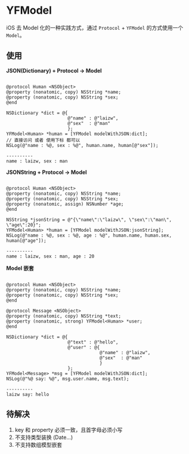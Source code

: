 # YFModel

iOS 去 Model 化的一种实践方式，通过 `Protocol` + `YFModel` 的方式使用一个 `Model`。

## 使用

**JSON(Dictionary) + Protocol -> Model**

```objc

@protocol Human <NSObject>
@property (nonatomic, copy) NSString *name;
@property (nonatomic, copy) NSString *sex;
@end

NSDictionary *dict = @{
                       @"name" : @"laizw",
                       @"sex"  : @"man"
                       };
YFModel<Human> *human = [YFModel modelWithJSON:dict];
// 直接访问 或者 使用下标 都可以
NSLog(@"name : %@, sex : %@", human.name, human[@"sex"]);

----------
name : laizw, sex : man

```

**JSONString + Protocol -> Model**

```objc

@protocol Human <NSObject>
@property (nonatomic, copy) NSString *name;
@property (nonatomic, copy) NSString *sex;
@property (nonatomic, assign) NSNumber *age;
@end

NSString *jsonString = @"{\"name\":\"laizw\", \"sex\":\"man\", \"age\":20}";
YFModel<Human> *human = [YFModel modelWithJSON:jsonString];
NSLog(@"name : %@, sex : %@, age : %@", human.name, human.sex, human[@"age"]);

----------
name : laizw, sex : man, age : 20

```

**Model 嵌套**

```objc

@protocol Human <NSObject>
@property (nonatomic, copy) NSString *name;
@property (nonatomic, copy) NSString *sex;
@end

@protocol Message <NSObject>
@property (nonatomic, copy) NSString *text;
@property (nonatomic, strong) YFModel<Human> *user;
@end

NSDictionary *dict = @{
                       @"text" : @"hello",
                       @"user" : @{
                                   @"name" : @"laizw",
                                   @"sex"  : @"man"
                                   }
                       };
YFModel<Message> *msg = [YFModel modelWithJSON:dict];
NSLog(@"%@ say: %@", msg.user.name, msg.text);

----------
laizw say: hello

```

## 待解决

1. key 和 property 必须一致，且首字母必须小写
2. 不支持类型装换 (Date...)
3. 不支持数组模型嵌套
